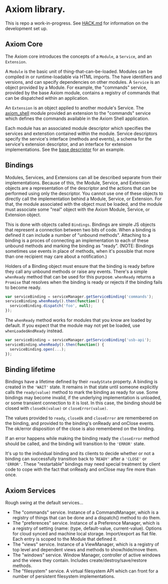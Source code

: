 # Axiom library.

This is repo a work-in-progress.  See [HACK.md](HACK.md) for information on the development set up.

## Axiom Core

The Axiom core introduces the concepts of a `Module`, a `Service`, and an `Extension`.

A `Module` is the basic unit of thing-that-can-be-loaded.  Modules can be compiled in or runtime-loadable via HTML imports.  The have identifiers and versions, and can specify dependencies on other modules.
A `Service` is an object provided by a Module.  For example, the "commands" service, provided by the base Axiom module, contains a registry of commands that can be dispatched within an application.

An `Extension` is an object applied to another module's Service.  The [axiom_shell](../axiom_shell) module provided an extension to the "commands" service which defines the commands available in the Axiom Shell application.

Each module has an associated module descriptor which specifies the services and extenstion contained within the module.  Service descriptors specify the service's interface (methods and events), a schema for the service's extension descriptor, and an interface for extension implementations.  See the [base descriptor](lib/axiom/descriptor.js) for an example.

## Bindings

Modules, Services, and Extensions can all be described separate from their implementations.  Because of this, the Module, Service, and Extension objects are a representation of the descriptor and the actions that can be performed using only the descriptor.  You cannot use one of these objects to directly call the implementation behind a Module, Service, or Extension.  For that, the module associated with the object must be loaded, and the module must associate some "real" object with the Axiom Module, Service, or Extension object.

This is done with objects called `Bindings`.  Bindings are simple JS objects that represent a connection between two bits of code.  When a binding is defined it can include a number of "unbound methods".  Attaching to a binding is a proces of connecting an implementation to each of these unbound methods and marking the binding as "ready".  (NOTE: Bindings sometimes use events in place of methods, when it's possible that more than one recipient may care about a notification.)

Holders of a Binding object must ensure that the binding is ready before they call any unbound methods or raise any events.  There's a simple `whenReady` method that can be used for this purpose.  `whenReady` returns a `Promise` that resolves when the binding is ready or rejects if the binding fails to become ready.

```js
var serviceBinding = serviceManager.getServiceBinding('commands');
serviceBinding.whenReady().then(function() {
  serviceBinding.dispatch('foo', null);
});
```

The `whenReady` method works for modules that you know are loaded by default.  If you expect that the module may not yet be loaded, use `whenLoadedAndReady` instead.

```js
var serviceBinding = serviceManager.getServiceBinding('usb-api');
serviceBinding.whenReady().then(function() {
  serviceBinding.open(...);
});
```

## Binding lifetime

Bindings have a lifetime defined by their `readyState` property.  A binding is created in the `'WAIT'` state.  It remains in that state until someone explicitly calls the `ready(value)` method to mark the binding as ready for use.  Some bindings may become invalid, if the underlying implementation is unloaded, or some transient connection to it is lost.  In this case, the binding should be closed with `closeOk(value)` or `closeError(value)`.

The values provided to `ready`, `closeOk` and `closeError` are remembered on the binding, and provided to the binding's onReady and onClose events.  The ok/error disposition of the close is also remembered on the binding.

If an error happens while making the binding ready the `closeError` method should be called, and the binding will transition to the `'ERROR'` state.

It's up to the individual binding and its clients to decide whether or not a binding can successfully transition back to '`READY'` after a `'CLOSE'` or `'ERROR'`.  These "restartable" bindings may need special treatment by client code to cope with the fact that onReady and onClose may fire more than once.

## Axiom Services

Rough swing at the default services...

* The "commands" service.  Instance of a CommandManager, which is a registry of things that can be done and a dispatch() method to do them.
* The "preferences" service.  Instance of a Preference Manager, which is a registry of setting {name: (type, default-value, current-value).  Options for cloud synced and machine local storage.  Import/export as flat file.  Each entry is scoped to the Module that defined it.
* The "views" service.  Instance of a ViewManager, which is a registry of top level and dependent views and methods to show/hide/move them.
* The "windows" service.  Window Manager, controller of active windows and the views they contain.  Includes create/destroy/save/restore methods.
* The "filesystem" service.  A virtual filesystem API which can front for a number of persistent filesystem implementations.
